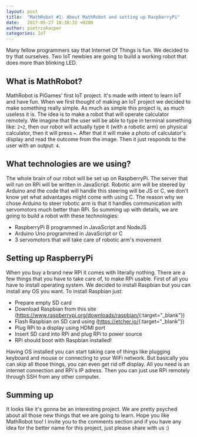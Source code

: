 ```yaml
---
layout: post
title:  "MathRobot #1: About MathRobot and setting up RaspberryPi"
date:   2017-05-27 18:38:32 +0200
author: pietrzakacper
categories: IoT
---
```

Many fellow programmers say that Internet Of Things is fun. We decided to try that ourselves.
Two IoT newbies are going to build a working robot that does more than blinking LED.

<!-- ![](http://unsplash.it/1920/1080) -->

## What is MathRobot?
MathRobot is PiGames' first IoT project. It's made with intent to learn IoT and have fun.
When we first thought of making an IoT project we decided to make something really simple.
As much as simple this project is, as much useless it is. The idea is to make a robot that will operate calculator remotely. We imagine that the user will be able to type in terminal something like: `2+2`, then our robot will actually type it (with a robotic arm) on physical calculator, then it will press `=`. After that it will make a photo of calculator's display and read the outcome from the image. Then it just responds to the user with an output: `4`.

## What technologies are we using?
The whole brain of our robot will be set up on RaspberryPi. The server that will run on RPi will be written in JavaScript. Robotic arm will be steered by Arduino and the code that will handle this steering will be JS or C, we don't know yet what advantages might come with using C. The reason why we chose Arduino to steer robotic arm is that it handles communication with servomotors much better than RPi.
So summing up with details, we are going to build a robot with these technologies:
- RaspberryPi B programmed in JavaScript and NodeJS
- Arduino Uno programmed in JavaScript or C
- 3 servomotors that will take care of robotic arm's movement

## Setting up RaspberryPi
When you buy a brand new RPi it comes with literally nothing. There are a few things that you have to take care of, to make RPi usable. First of all you have to install operating system. We decided to install Raspbian but you can install any OS you want. To install Raspbian just:
- Prepare empty SD card
- Download Raspbian from this site (<https://www.raspberrypi.org/downloads/raspbian/>{:target="_blank"})
- Flash Raspbian on SD card using (<https://etcher.io/>{:target="_blank"})
- Plug RPi to a display using HDMI port
- Insert SD card into RPi and plug RPi to power source
- RPi should boot with Raspbian installed!

Having OS installed you can start taking care of things like plugging keyboard and mouse or connecting to your WiFi network. But basically you can skip all those things, you can even get rid off display. All you need is an internet connection and RPi's IP adress. Then you can just use RPi remotely through SSH from any other computer.

## Summing up
It looks like it's gonna be an interesting project. We are pretty psyched about all those new things that we are going to learn. Hope you like MathRobot too! I invite you to the comments section and if you have any idea for the better name for this project, just please share with us :)
